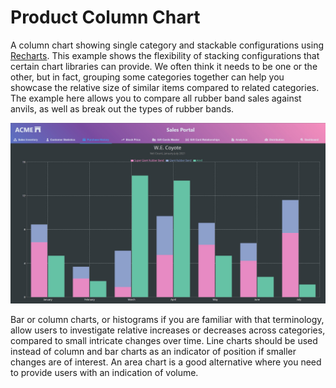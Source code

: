 # Product Column Chart

A column chart showing single category and stackable configurations using [Recharts](https://recharts.org/). This example shows the flexibility of stacking configurations that certain chart libraries can provide. We often think it needs to be one or the other, but in fact, grouping some categories together can help you showcase the relative size of similar items compared to related categories. The example here allows you to compare all rubber band sales against anvils, as well as break out the types of rubber bands.

![Product Column Chart](./RechartsColumnChart-screenshot.jpg)

Bar or column charts, or histograms if you are familiar with that terminology, allow users to investigate relative increases or decreases across categories, compared to small intricate changes over time. Line charts should be used instead of column and bar charts as an indicator of position if smaller changes are of interest. An area chart is a good alternative where you need to provide users with an indication of volume.